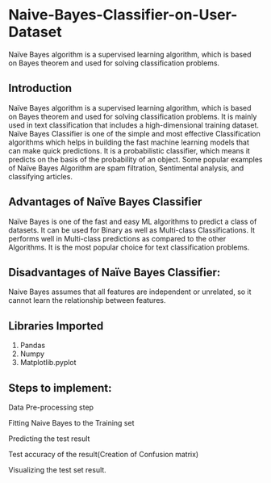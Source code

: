 # Naive-Bayes-Classifier-on-User-Dataset
Naïve Bayes algorithm is a supervised learning algorithm, which is based on Bayes theorem and used for solving classification problems.

## Introduction

Naïve Bayes algorithm is a supervised learning algorithm, which is based on Bayes theorem and used for solving classification problems.
It is mainly used in text classification that includes a high-dimensional training dataset.
Naïve Bayes Classifier is one of the simple and most effective Classification algorithms which helps in building the fast machine learning models that can make quick predictions.
It is a probabilistic classifier, which means it predicts on the basis of the probability of an object.
Some popular examples of Naïve Bayes Algorithm are spam filtration, Sentimental analysis, and classifying articles.

## Advantages of Naïve Bayes Classifier

Naïve Bayes is one of the fast and easy ML algorithms to predict a class of datasets.
It can be used for Binary as well as Multi-class Classifications.
It performs well in Multi-class predictions as compared to the other Algorithms.
It is the most popular choice for text classification problems.

## Disadvantages of Naïve Bayes Classifier:

Naive Bayes assumes that all features are independent or unrelated, so it cannot learn the relationship between features.



## Libraries Imported

1) Pandas
2) Numpy
3) Matplotlib.pyplot

## Steps to implement:
Data Pre-processing step

Fitting Naive Bayes to the Training set

Predicting the test result

Test accuracy of the result(Creation of Confusion matrix)

Visualizing the test set result.


